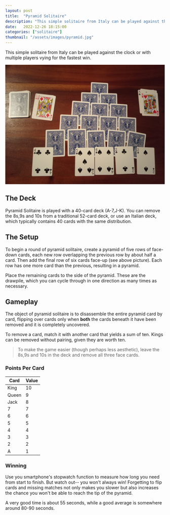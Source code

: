 ```yaml
---
layout: post
title:  "Pyramid Solitaire"
description: "This simple solitaire from Italy can be played against the clock or with multiple players vying for the fastest win."
date:   2022-12-26 18:15:00
categories: ["solitaire"]
thumbnail: "/assets/images/pyramid.jpg"
---
```

This simple solitaire from Italy can be played against the clock or with multiple players vying for the fastest win.

![](/assets/images/pyramid.jpg)

## The Deck
Pyramid Solitaire is played with a 40-card deck (A-7,J-K). You can remove the 8s,9s and 10s from a traditional 52-card deck, or use an Italian deck, which typically contains 40 cards with the same distribution.

## The Setup
To begin a round of pyramid solitaire, create a pyramid of five rows of face-down cards, each new row overlapping the previous row by about half a card. Then add the final row of six cards face-up (see above picture). Each row has one more card than the previous, resulting in a pyramid.

Place the remaining cards to the side of the pyramid. These are the drawpile, which you can cycle through in one direction as many times as necessary.

## Gameplay
The object of pyramid solitaire is to disassemble the entire pyramid card by card, flipping over cards only when __both__ the cards beneath it have been removed and it is completely uncovered.

To remove a card, match it with another card that yields a sum of ten. Kings can be removed without pairing, given they are worth ten.

> To make the game easier (though perhaps less aesthetic), leave the 8s,9s and 10s in the deck and remove all three face cards.

### Points Per Card

| Card | Value |
| ---- | ----- |
| King | 10    |
| Queen | 9     |
| Jack | 8     |
| 7    | 7     |
| 6    | 6     |
| 5    | 5     |
| 4    | 4     |
| 3    | 3     |
| 2    | 2     |
| A    | 1     |

### Winning
Use you smartphone's stopwatch function to measure how long you need from start to finish. But watch out-- you won't always win! Forgetting to flip cards and missing matches not only makes you slower but also increases the chance you won't be able to reach the tip of the pyramid.

A very good time is about 55 seconds, while a good average is somewhere around 80-90 seconds.


